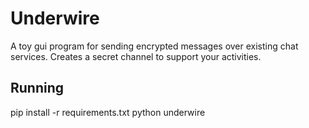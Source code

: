 # Underwire

A toy gui program for sending encrypted messages over existing chat services.
Creates a secret channel to support your activities.

## Running

pip install -r requirements.txt
python underwire
